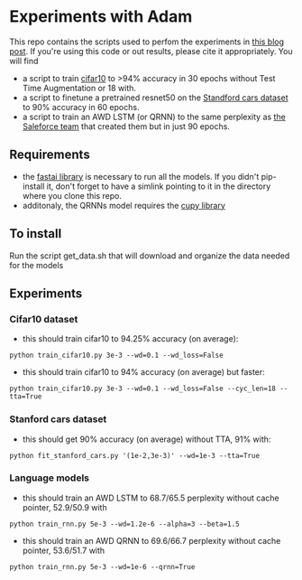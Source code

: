 # Experiments with Adam

This repo contains the scripts used to perfom the experiments in [this blog post](http://www.fast.ai/2018/07/02/adam-weight-decay/). If you're using this code or out results, please cite it appropriately. You will find
- a script to train [cifar10](https://www.cs.toronto.edu/~kriz/cifar.html) to >94% accuracy in 30 epochs without Test Time Augmentation or 18 with.
- a script to finetune a pretrained resnet50 on the [Standford cars dataset](https://ai.stanford.edu/~jkrause/cars/car_dataset.html) to 90% accuracy in 60 epochs.
- a script to train an AWD LSTM (or QRNN) to the same perplexity as [the Saleforce team](https://github.com/salesforce/awd-lstm-lm) that created them but in just 90 epochs.

## Requirements

- the [fastai library](https://github.com/fastai/fastai) is necessary to run all the models. If you didn't pip-install it, don't forget to have a simlink pointing to it in the directory where you clone this repo.
- additonaly, the QRNNs model requires the [cupy library](https://github.com/cupy/cupy)

## To install

Run the script get_data.sh that will download and organize the data needed for the models

## Experiments

### Cifar10 dataset

- this should train cifar10 to 94.25% accuracy (on average):
```
python train_cifar10.py 3e-3 --wd=0.1 --wd_loss=False
```
- this should train cifar10 to 94% accuracy (on average) but faster:
```
python train_cifar10.py 3e-3 --wd=0.1 --wd_loss=False --cyc_len=18 --tta=True
```

### Stanford cars dataset

- this should get 90% accuracy (on average) without TTA, 91% with:
```
python fit_stanford_cars.py '(1e-2,3e-3)' --wd=1e-3 --tta=True
```

### Language models

- this should train an AWD LSTM to 68.7/65.5 perplexity without cache pointer, 52.9/50.9 with
```
python train_rnn.py 5e-3 --wd=1.2e-6 --alpha=3 --beta=1.5
```

- this should train an AWD QRNN to 69.6/66.7 perplexity without cache pointer, 53.6/51.7 with
```
python train_rnn.py 5e-3 --wd=1e-6 --qrnn=True
```


